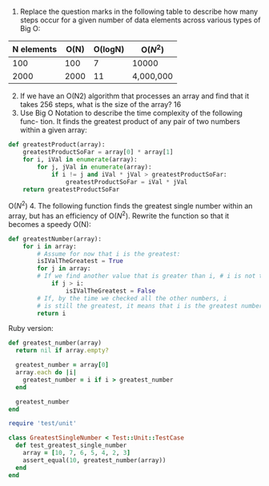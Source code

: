 1. Replace the question marks in the following table to describe how many steps occur for a given number of data elements across various types of Big O:

| N elements | O(N) | O(logN) | O($N^2$)  |
|------------|------|---------|-----------|
| 100        | 100  | 7       | 10000     |
| 2000       | 2000 | 11      | 4,000,000 |

2. If we have an O(N2) algorithm that processes an array and find that it takes 256 steps, what is the size of the array?
16
3. Use Big O Notation to describe the time complexity of the following func- tion. It finds the greatest product of any pair of two numbers within a given array:
```python
def greatestProduct(array):
    greatestProductSoFar = array[0] * array[1]
    for i, iVal in enumerate(array): 
        for j, jVal in enumerate(array):
            if i != j and iVal * jVal > greatestProductSoFar: 
                greatestProductSoFar = iVal * jVal
    return greatestProductSoFar
```
O($N^2$)
4. The following function finds the greatest single number within an array, but has an efficiency of O($N^2$). Rewrite the function so that it becomes a speedy O(N):
```python
def greatestNumber(array): 
    for i in array:
        # Assume for now that i is the greatest:
        isIValTheGreatest = True
        for j in array:
        # If we find another value that is greater than i, # i is not the greatest:
            if j > i:
                isIValTheGreatest = False
        # If, by the time we checked all the other numbers, i
        # is still the greatest, it means that i is the greatest number: if isIValTheGreatest:
        return i
```
Ruby version:
```ruby
def greatest_number(array)
  return nil if array.empty?

  greatest_number = array[0]
  array.each do |i|
    greatest_number = i if i > greatest_number
  end

  greatest_number
end

require 'test/unit'

class GreatestSingleNumber < Test::Unit::TestCase
  def test_greatest_single_number
    array = [10, 7, 6, 5, 4, 2, 3]
    assert_equal(10, greatest_number(array))
  end
end

```
